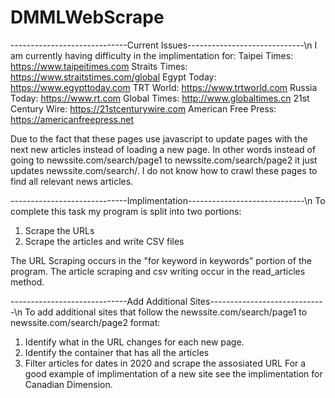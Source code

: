 # DMMLWebScrape

-----------------------------Current Issues-----------------------------\n
I am currently having difficulty in the implimentation for:
Taipei Times: https://www.taipeitimes.com
Straits Times: https://www.straitstimes.com/global
Egypt Today: https://www.egypttoday.com
TRT World: https://www.trtworld.com
Russia Today: https://www.rt.com
Global Times: http://www.globaltimes.cn
21st Century Wire: https://21stcenturywire.com
American Free Press: https://americanfreepress.net

Due to the fact that these pages use javascript to update pages with the next new articles instead of loading a new page.
In other words instead of going to newssite.com/search/page1 to newssite.com/search/page2 it just updates newssite.com/search/.
I do not know how to crawl these pages to find all relevant news articles.

-----------------------------Implimentation-----------------------------\n
To complete this task my program is split into two portions:
1. Scrape the URLs
2. Scrape the articles and write CSV files

The URL Scraping occurs in the "for keyword in keywords" portion of the program.
The article scraping and csv writing occur in the read_articles method.

-----------------------------Add Additional Sites-----------------------------\n
To add additional sites that follow the newssite.com/search/page1 to newssite.com/search/page2 format:
1. Identify what in the URL changes for each new page. 
2. Identify the container that has all the articles
3. Filter articles for dates in 2020 and scrape the assosiated URL
For a good example of implimentation of a new site see the implimentation for Canadian Dimension. 
